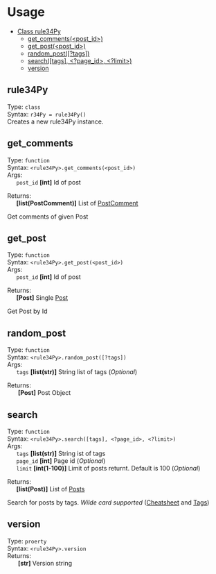 # Usage
- [Class rule34Py](#rule34py)
    - [get_comments(\<post_id>)](#get_post)
    - [get_post(\<post_id>)](#get_post)
    - [random_post([?tags])](#random_post)
    - [search([tags], \<?page_id>, \<?limit>)](#search)
    - [version](#version)

## rule34Py
Type: `class`\
Syntax: `r34Py = rule34Py()`\
Creates a new rule34Py instance.

## get_comments
Type: `function`\
Syntax: `<rule34Py>.get_comments(<post_id>)`\
Args:\
&ensp;&ensp;&ensp;`post_id` __[int]__ Id of post

Returns:\
&ensp;&ensp;&ensp;__[list(PostComment)]__ List of [PostComment](./post_comment.md)

Get comments of given Post

## get_post
Type: `function`\
Syntax: `<rule34Py>.get_post(<post_id>)`\
Args:\
&ensp;&ensp;&ensp;`post_id` __[int]__ Id of post

Returns:\
&ensp;&ensp;&ensp;__[Post]__ Single [Post](./page.md)

Get Post by Id

## random_post
Type: `function`\
Syntax: `<rule34Py>.random_post([?tags])`\
Args:\
&ensp;&ensp;&ensp;`tags` __[list(str)]__ String list of tags (*Optional*)

Returns:\
&ensp;&ensp;&ensp; __[Post]__ Post Object

## search
Type: `function`\
Syntax: `<rule34Py>.search([tags], <?page_id>, <?limit>)`\
Args:\
&ensp;&ensp;&ensp;`tags` __[list(str)]__ String ist of tags\
&ensp;&ensp;&ensp;`page_id` __[int]__ Page id (*Optional*)\
&ensp;&ensp;&ensp;`limit` __[int(1-100)]__ Limit of posts returnt. Default is 100 (*Optional*)

Returns:\
&ensp;&ensp;&ensp;__[list(Post)]__ List of [Posts](./page.md)

Search for posts by tags. _Wilde card supported_ ([Cheatsheet](https://rule34.xxx/index.php?page=help&topic=cheatsheet) and [Tags](https://rule34.xxx/index.php?page=tags&s=list))

## version
Type: `proerty`\
Syntax: `<rule34Py>.version`\
Returns:\
&ensp;&ensp;&ensp; __[str]__ Version string
